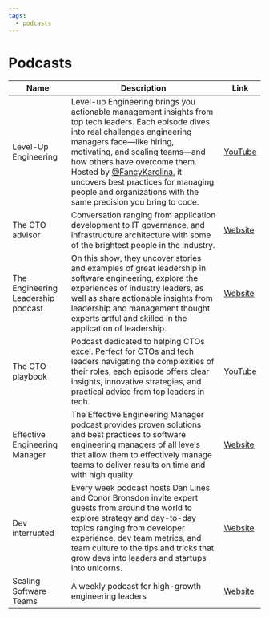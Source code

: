 ```yaml
---
tags:
  - podcasts
---
```


# Podcasts

| Name                               | Description                                                                                                                                                                                                                                                                                                                                                                                                | Link                                                                |
| ---------------------------------- | ---------------------------------------------------------------------------------------------------------------------------------------------------------------------------------------------------------------------------------------------------------------------------------------------------------------------------------------------------------------------------------------------------------- | ------------------------------------------------------------------- |
| Level-Up Engineering               | Level-up Engineering brings you actionable management insights from top tech leaders. Each episode dives into real challenges engineering managers face—like hiring, motivating, and scaling teams—and how others have overcome them. Hosted by [@FancyKarolina](https://x.com/FancyKarolina), it uncovers best practices for managing people and organizations with the same precision you bring to code. | [YouTube](https://www.youtube.com/channel/UCIXoDGCTXR6zc_AdddiQ6Mw) |
| The CTO advisor                    | Conversation ranging from application development to IT governance, and infrastructure architecture with some of the brightest people in the industry.                                                                                                                                                                                                                                                     | [Website](https://thectoadvisor.com/thectopodcast/)                 |
| The Engineering Leadership podcast | On this show, they uncover stories and examples of great leadership in software engineering, explore the experiences of industry leaders, as well as share actionable insights from leadership and management thought experts artful and skilled in the application of leadership.                                                                                                                         | [Website](https://sfelc.com/podcasts)                               |
| The CTO playbook                   | Podcast dedicated to helping CTOs excel. Perfect for CTOs and tech leaders navigating the complexities of their roles, each episode offers clear insights, innovative strategies, and practical advice from top leaders in tech.                                                                                                                                                                           | [YouTube](https://www.youtube.com/channel/UCGIBKIGGjsew2vGL3zVJQvw) |
| Effective Engineering Manager      | The Effective Engineering Manager podcast provides proven solutions and best practices to software engineering managers of all levels that allow them to effectively manage teams to deliver results on time and with high quality.                                                                                                                                                                        | [Website](https://www.effectiveem.com/)                             |
| Dev interrupted                    | Every week podcast hosts Dan Lines and Conor Bronsdon invite expert guests from around the world to explore strategy and day-to-day topics ranging from developer experience, dev team metrics, and team culture to the tips and tricks that grow devs into leaders and startups into unicorns.                                                                                                            | [Website](https://linearb.io/dev-interrupted/podcasts)              |
| Scaling Software Teams             | A weekly podcast for high-growth engineering leaders                                                                                                                                                                                                                                                                                                                                                       | [Website](https://software.fireside.fm/)                            |
